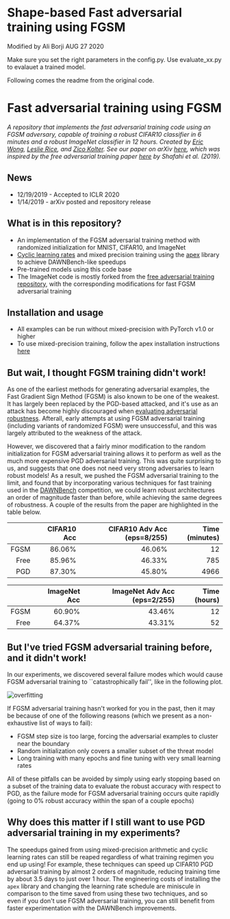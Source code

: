 # Shape-based Fast adversarial training using FGSM
Modified by Ali Borji 
AUG 27 2020

Make sure you set the right parameters in the config.py.
Use evaluate_xx.py to evalauet a trained model.


Following comes the readme from the original code.








# Fast adversarial training using FGSM

*A repository that implements the fast adversarial training code using an FGSM adversary, capable of training a robust CIFAR10 classifier in 6 minutes and a robust ImageNet classifier in 12 hours. Created by [Eric Wong](https://riceric22.github.io), [Leslie Rice](https://leslierice1.github.io/), and [Zico Kolter](http://zicokolter.com). See our paper on arXiv [here][paper], which was inspired by the free adversarial training paper [here][freepaper] by Shafahi et al. (2019).*

[paper]: https://arxiv.org/abs/2001.03994
[freepaper]: https://arxiv.org/abs/1904.12843

## News
+ 12/19/2019 - Accepted to ICLR 2020
+ 1/14/2019 - arXiv posted and repository release

## What is in this repository? 
+ An implementation of the FGSM adversarial training method with randomized initialization for MNIST, CIFAR10, and ImageNet
+ [Cyclic learning rates](https://arxiv.org/abs/1506.01186) and mixed precision training using the [apex](https://nvidia.github.io/apex/) library to achieve DAWNBench-like speedups 
+ Pre-trained models using this code base
+ The ImageNet code is mostly forked from the [free adversarial training repository](https://github.com/mahyarnajibi/FreeAdversarialTraining), with the corresponding modifications for fast FGSM adversarial training

## Installation and usage
+ All examples can be run without mixed-precision with PyTorch v1.0 or higher
+ To use mixed-precision training, follow the apex installation instructions [here](https://github.com/NVIDIA/apex#quick-start)

## But wait, I thought FGSM training didn't work!
As one of the earliest methods for generating adversarial examples, the Fast Gradient Sign Method (FGSM) is also known to be one of the weakest. It has largely been replaced by the PGD-based attacked, and it's use as an attack has become highly discouraged when [evaluating adversarial robustness](https://arxiv.org/abs/1902.06705). Afterall, early attempts at using FGSM adversarial training (including variants of randomized FGSM) were unsuccessful, and this was largely attributed to the weakness of the attack. 

However, we discovered that a fairly minor modification to the random initialization for FGSM adversarial training allows it to perform as well as the much more expensive PGD adversarial training. This was quite surprising to us, and suggests that one does not need very strong adversaries to learn robust models! As a result, we pushed the FGSM adversarial training to the limit, and found that by incorporating various techniques for fast training used in the [DAWNBench](https://dawn.cs.stanford.edu/benchmark/) competition, we could learn robust architectures an order of magnitude faster than before, while achieving the same degrees of robustness. A couple of the results from the paper are highlighted in the table below. 

|          | CIFAR10 Acc | CIFAR10 Adv Acc (eps=8/255) | Time (minutes) | 
| --------:| -----------:|----------------------------:|---------------:| 
| FGSM     |      86.06% |                      46.06% |             12 |
| Free     |      85.96% |                      46.33% |            785 |
| PGD      |      87.30% |                      45.80% |           4966 |

|          | ImageNet Acc | ImageNet Adv Acc (eps=2/255) | Time (hours) | 
| --------:| ------------:|-----------------------------:|-------------:| 
| FGSM     |       60.90% |                       43.46% |           12 |
| Free     |       64.37% |                       43.31% |           52 |

## But I've tried FGSM adversarial training before, and it didn't work! 
In our experiments, we discovered several failure modes which would cause FGSM adversarial training to ``catastrophically fail'', like in the following plot. 

![overfitting](https://github.com/locuslab/fast_adversarial/blob/master/overfitting_error_curve.png)

If FGSM adversarial training hasn't worked for you in the past, then it may be because of one of the following reasons (which we present as a non-exhaustive list of ways to fail): 

+ FGSM step size is too large, forcing the adversarial examples to cluster near the boundary
+ Random initialization only covers a smaller subset of the threat model
+ Long training with many epochs and fine tuning with very small learning rates

All of these pitfalls can be avoided by simply using early stopping based on a subset of the training data to evaluate the robust accuracy with respect to PGD, as the failure mode for FGSM adversarial training occurs quite rapidly (going to 0% robust accuracy within the span of a couple epochs)

## Why does this matter if I still want to use PGD adversarial training in my experiments? 

The speedups gained from using mixed-precision arithmetic and cyclic learning rates can still be reaped regardless of what training regimen you end up using! For example, these techniques can speed up CIFAR10 PGD adversarial training by almost 2 orders of magnitude, reducing training time by about 3.5 days to just over 1 hour. The engineering costs of installing the `apex` library and changing the learning rate schedule are miniscule in comparison to the time saved from using these two techniques, and so even if you don't use FGSM adversarial training, you can still benefit from faster experimentation with the DAWNBench improvements. 
